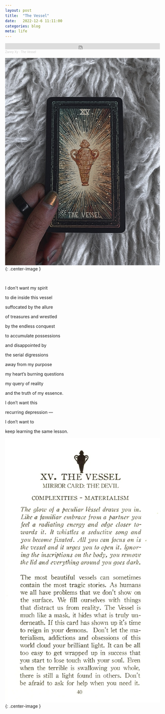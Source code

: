 ```yaml
---
layout: post
title:  "The Vessel"
date:   2022-12-6 11:11:00
categories: blog
meta: life
---
```


<iframe width="100%" height="20" scrolling="no" frameborder="no" allow="autoplay" src="https://w.soundcloud.com/player/?url=https%3A//api.soundcloud.com/tracks/1397597440&color=%234e4440&inverse=false&auto_play=false&show_user=true"></iframe><div style="font-size: 10px; color: #cccccc;line-break: anywhere;word-break: normal;overflow: hidden;white-space: nowrap;text-overflow: ellipsis; font-family: Interstate,Lucida Grande,Lucida Sans Unicode,Lucida Sans,Garuda,Verdana,Tahoma,sans-serif;font-weight: 100;"><a href="https://soundcloud.com/zannyxy" title="Zanny Xy" target="_blank" style="color: #cccccc; text-decoration: none;">Zanny Xy</a> · <a href="https://soundcloud.com/zannyxy/the-vessel" title="The Vessel" target="_blank" style="color: #cccccc; text-decoration: none;">The Vessel</a></div>

![vessel](/images/vessel.jpeg){: .center-image }

<br />

I don't want my spirit

to die inside this vessel

suffocated by the allure

of treasures and wrestled

by the endless conquest

to accumulate possessions

and disappointed by

the serial digressions

away from my purpose

my heart’s burning questions

my query of reality

and the truth of my essence.

I don’t want this

recurring depression —

I don’t want to

keep learning the same lesson.

![vessel-card](/images/vessel-card.jpeg){: .center-image }
